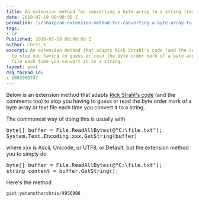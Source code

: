 ```yaml
---
title: An extension method for converting a byte array to a string (reading its BOM)
date: 2010-07-19 00:00:00 Z
permalink: "/csharp/an-extension-method-for-converting-a-byte-array-to-a-string-reading-its-bom/"
tags:
- c#
Published: 2010-07-19 00:00:00 Z
author: Chris S
excerpt: An extension method that adapts Rick Strahl's code (and the comments too)
  to stop you having to guess or read the byte order mark of a byte array or text
  file each time you convert it to a string.
layout: post
dsq_thread_id:
- 1083980747
---
```


Below is an extension method that adapts [Rick Strahl's code][1] (and the comments too) to stop you having to guess or read the byte order mark of a byte array or text file each time you convert it to a string.

The commonest way of doing this is usually with 

<pre>byte[] buffer = File.ReadAllBytes(@"C:\file.txt");
System.Text.Encoding.xxx.GetString(buffer)
</pre>

where xxx is Ascii, Unicode, or UTF8, or Default, but the extension method you to simply do

<!--more-->

<pre>byte[] buffer = File.ReadAllBytes(@"C:\file.txt");
string content = buffer.GetString();
</pre>

Here's the method

`gist:yetanotherchris/4956908`

 [1]: http://www.west-wind.com/WebLog/posts/197245.aspx